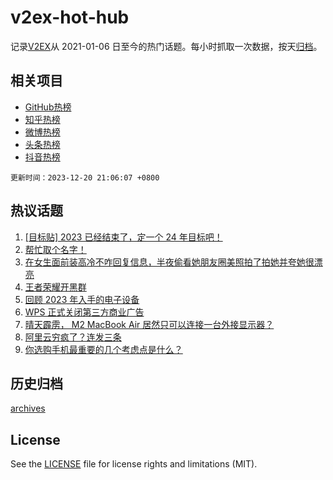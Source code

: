 # v2ex-hot-hub

 记录[V2EX](https://www.v2ex.com/)从 2021-01-06 日至今的热门话题。每小时抓取一次数据，按天[归档](archives)。
 
 ## 相关项目

- [GitHub热榜](https://github.com/lonnyzhang423/github-hot-hub)
- [知乎热榜](https://github.com/lonnyzhang423/zhihu-hot-hub)
- [微博热榜](https://github.com/lonnyzhang423/weibo-hot-hub)
- [头条热榜](https://github.com/lonnyzhang423/toutiao-hot-hub)
- [抖音热榜](https://github.com/lonnyzhang423/douyin-hot-hub)


 `更新时间：2023-12-20 21:06:07 +0800`

## 热议话题

1. [[目标贴] 2023 已经结束了，定一个 24 年目标吧！](https://www.v2ex.com/t/1001902)
1. [帮忙取个名字！](https://www.v2ex.com/t/1001957)
1. [在女生面前装高冷不咋回复信息，半夜偷看她朋友圈美照拍了拍她并夸她很漂亮](https://www.v2ex.com/t/1001821)
1. [王者荣耀开黑群](https://www.v2ex.com/t/1001826)
1. [回顾 2023 年入手的电子设备](https://www.v2ex.com/t/1001834)
1. [WPS 正式关闭第三方商业广告](https://www.v2ex.com/t/1001833)
1. [晴天霹雳， M2 MacBook Air 居然只可以连接一台外接显示器？](https://www.v2ex.com/t/1001776)
1. [阿里云穷疯了？连发三条](https://www.v2ex.com/t/1001855)
1. [你选购手机最重要的几个考虑点是什么？](https://www.v2ex.com/t/1001895)

## 历史归档

[archives](archives)

## License

See the [LICENSE](LICENSE) file for license rights and limitations (MIT).
